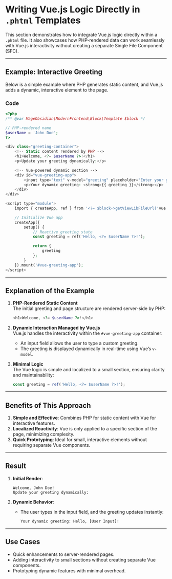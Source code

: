 # Writing Vue.js Logic Directly in `.phtml` Templates

This section demonstrates how to integrate Vue.js logic directly within a `.phtml` file. It also showcases how PHP-rendered data can work seamlessly with Vue.js interactivity without creating a separate Single File Component (SFC).

---

## Example: Interactive Greeting

Below is a simple example where PHP generates static content, and Vue.js adds a dynamic, interactive element to the page.

### Code

```php
<?php
/** @var MageObsidian\ModernFrontend\Block\Template $block */

// PHP-rendered name
$userName = 'John Doe';
?>

<div class="greeting-container">
    <!-- Static content rendered by PHP -->
    <h1>Welcome, <?= $userName ?>!</h1>
    <p>Update your greeting dynamically:</p>

    <!-- Vue-powered dynamic section -->
    <div id="vue-greeting-app">
        <input type="text" v-model="greeting" placeholder="Enter your greeting" />
        <p>Your dynamic greeting: <strong>{{ greeting }}</strong></p>
    </div>
</div>

<script type="module">
    import { createApp, ref } from '<?= $block->getViewLibFileUrl('vue') ?>';

    // Initialize Vue app
    createApp({
        setup() {
            // Reactive greeting state
            const greeting = ref('Hello, <?= $userName ?>!');

            return {
                greeting
            };
        }
    }).mount('#vue-greeting-app');
</script>
```

---

## Explanation of the Example

1. **PHP-Rendered Static Content**  
   The initial greeting and page structure are rendered server-side by PHP:
   ```php
   <h1>Welcome, <?= $userName ?>!</h1>
   ```

2. **Dynamic Interaction Managed by Vue.js**  
   Vue.js handles the interactivity within the `#vue-greeting-app` container:
   - An input field allows the user to type a custom greeting.
   - The greeting is displayed dynamically in real-time using Vue’s `v-model`.

3. **Minimal Logic**  
   The Vue logic is simple and localized to a small section, ensuring clarity and maintainability:
   ```javascript
   const greeting = ref('Hello, <?= $userName ?>!');
   ```

---

## Benefits of This Approach

1. **Simple and Effective**: Combines PHP for static content with Vue for interactive features.
2. **Localized Reactivity**: Vue is only applied to a specific section of the page, minimizing complexity.
3. **Quick Prototyping**: Ideal for small, interactive elements without requiring separate Vue components.

---

## Result

1. **Initial Render**:
   ```
   Welcome, John Doe!
   Update your greeting dynamically:
   ```

2. **Dynamic Behavior**:
   - The user types in the input field, and the greeting updates instantly:
     ```
     Your dynamic greeting: Hello, [User Input]!
     ```

---

## Use Cases

- Quick enhancements to server-rendered pages.
- Adding interactivity to small sections without creating separate Vue components.
- Prototyping dynamic features with minimal overhead.
